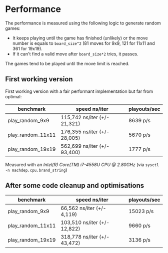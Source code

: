 # Performance
The performance is measured using the following logic to generate random games:

- It keeps playing until the game has finished (unlikely) or the move number is
  equals to `board_size^2` (81 moves for 9x9, 121 for 11x11 and 361 for 19x19).
- If it can't find a valid move after `board_size*2` tries, it passes.

The games tend to be played until the move limit is reached.

## First working version
First working version with a fair performant implementation but far from
optimal:

| benchmark        | speed ns/iter                | playouts/sec |
|------------------|------------------------------|--------------|
|play_random_9x9   | 115,742 ns/iter (+/- 21,321) | 8639 p/s     |
|play_random_11x11 | 176,355 ns/iter (+/- 28,005) | 5670 p/s     |
|play_random_19x19 | 562,699 ns/iter (+/- 93,400) | 1777 p/s     |

Measured with an _Intel(R) Core(TM) i7-4558U CPU @ 2.80GHz_
(via `sysctl -n machdep.cpu.brand_string`)

## After some code cleanup and optimisations

| benchmark        | speed ns/iter                | playouts/sec |
|------------------|------------------------------|--------------|
|play_random_9x9   | 66,562 ns/iter (+/- 4,119)   | 15023 p/s    |
|play_random_11x11 | 103,510 ns/iter (+/- 12,822) | 9660 p/s     |
|play_random_19x19 | 318,778 ns/iter (+/- 43,472) | 3136 p/s     |
